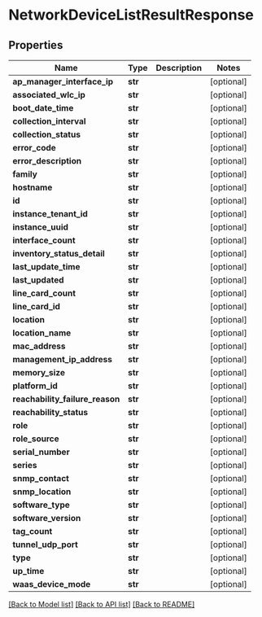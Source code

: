 # NetworkDeviceListResultResponse

## Properties
Name | Type | Description | Notes
------------ | ------------- | ------------- | -------------
**ap_manager_interface_ip** | **str** |  | [optional] 
**associated_wlc_ip** | **str** |  | [optional] 
**boot_date_time** | **str** |  | [optional] 
**collection_interval** | **str** |  | [optional] 
**collection_status** | **str** |  | [optional] 
**error_code** | **str** |  | [optional] 
**error_description** | **str** |  | [optional] 
**family** | **str** |  | [optional] 
**hostname** | **str** |  | [optional] 
**id** | **str** |  | [optional] 
**instance_tenant_id** | **str** |  | [optional] 
**instance_uuid** | **str** |  | [optional] 
**interface_count** | **str** |  | [optional] 
**inventory_status_detail** | **str** |  | [optional] 
**last_update_time** | **str** |  | [optional] 
**last_updated** | **str** |  | [optional] 
**line_card_count** | **str** |  | [optional] 
**line_card_id** | **str** |  | [optional] 
**location** | **str** |  | [optional] 
**location_name** | **str** |  | [optional] 
**mac_address** | **str** |  | [optional] 
**management_ip_address** | **str** |  | [optional] 
**memory_size** | **str** |  | [optional] 
**platform_id** | **str** |  | [optional] 
**reachability_failure_reason** | **str** |  | [optional] 
**reachability_status** | **str** |  | [optional] 
**role** | **str** |  | [optional] 
**role_source** | **str** |  | [optional] 
**serial_number** | **str** |  | [optional] 
**series** | **str** |  | [optional] 
**snmp_contact** | **str** |  | [optional] 
**snmp_location** | **str** |  | [optional] 
**software_type** | **str** |  | [optional] 
**software_version** | **str** |  | [optional] 
**tag_count** | **str** |  | [optional] 
**tunnel_udp_port** | **str** |  | [optional] 
**type** | **str** |  | [optional] 
**up_time** | **str** |  | [optional] 
**waas_device_mode** | **str** |  | [optional] 

[[Back to Model list]](../README.md#documentation-for-models) [[Back to API list]](../README.md#documentation-for-api-endpoints) [[Back to README]](../README.md)


